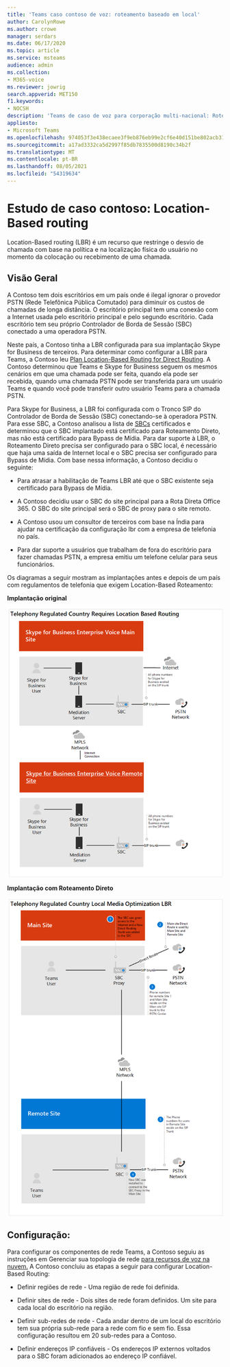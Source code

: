 ```yaml
---
title: 'Teams caso contoso de voz: roteamento baseado em local'
author: CarolynRowe
ms.author: crowe
manager: serdars
ms.date: 06/17/2020
ms.topic: article
ms.service: msteams
audience: admin
ms.collection:
- M365-voice
ms.reviewer: jowrig
search.appverid: MET150
f1.keywords:
- NOCSH
description: 'Teams de caso de voz para corporação multi-nacional: Roteamento baseado em local'
appliesto:
- Microsoft Teams
ms.openlocfilehash: 974053f3e438ecaee3f9eb876eb99e2cf6e40d151be802acb31183620eabc583
ms.sourcegitcommit: a17ad3332ca5d2997f85db7835500d8190c34b2f
ms.translationtype: MT
ms.contentlocale: pt-BR
ms.lasthandoff: 08/05/2021
ms.locfileid: "54319634"
---
```

# <a name="contoso-case-study-location-based-routing"></a>Estudo de caso contoso: Location-Based routing

Location-Based routing (LBR) é um recurso que restringe o desvio de chamada com base na política e na localização física do usuário no momento da colocação ou recebimento de uma chamada.  

## <a name="overview"></a>Visão Geral

A Contoso tem dois escritórios em um país onde é ilegal ignorar o provedor PSTN (Rede Telefônica Pública Comutado) para diminuir os custos de chamadas de longa distância. O escritório principal tem uma conexão com a Internet usada pelo escritório principal e pelo segundo escritório. Cada escritório tem seu próprio Controlador de Borda de Sessão (SBC) conectado a uma operadora PSTN.  
 
Neste país, a Contoso tinha a LBR configurada para sua implantação Skype for Business de terceiros. Para determinar como configurar a LBR para Teams, a Contoso leu [Plan Location-Based Routing for Direct Routing](location-based-routing-plan.md). A Contoso determinou que Teams e Skype for Business seguem os mesmos cenários em que uma chamada pode ser feita, quando ela pode ser recebida, quando uma chamada PSTN pode ser transferida para um usuário Teams e quando você pode transferir outro usuário Teams para a chamada PSTN.  

Para Skype for Business, a LBR foi configurada com o Tronco SIP do Controlador de Borda de Sessão (SBC) conectando-se à operadora PSTN. Para esse SBC, a Contoso analisou a lista de [SBCs](direct-routing-border-controllers.md) certificados e determinou que o SBC implantado está certificado para Roteamento Direto, mas não está certificado para Bypass de Mídia. Para dar suporte à LBR, o Roteamento Direto precisa ser configurado para o SBC local, é necessário que haja uma saída de Internet local e o SBC precisa ser configurado para Bypass de Mídia. Com base nessa informação, a Contoso decidiu o seguinte:

- Para atrasar a habilitação de Teams LBR até que o SBC existente seja certificado para Bypass de Mídia.   

- A Contoso decidiu usar o SBC do site principal para a Rota Direta Office 365.  O SBC do site principal será o SBC de proxy para o site remoto.  

- A Contoso usou um consultor de terceiros com base na Índia para ajudar na certificação da configuração lbr com a empresa de telefonia no país.  

- Para dar suporte a usuários que trabalham de fora do escritório para fazer chamadas PSTN, a empresa emitiu um telefone celular para seus funcionários. 

Os diagramas a seguir mostram as implantações antes e depois de um país com regulamentos de telefonia que exigem Location-Based Roteamento:

**Implantação original**

![Diagrama mostrando antes do estado.](media/voice-case-study-5.png)

**Implantação com Roteamento Direto**

![Diagrama 2 mostrando antes do estado.](media/voice-case-study-6.png)


## <a name="configuration"></a>Configuração: 

Para configurar os componentes de rede Teams, a Contoso seguiu as instruções em Gerenciar sua topologia de rede [para recursos de voz na nuvem.](manage-your-network-topology.md) A Contoso concluiu as etapas a seguir para configurar Location-Based Routing: 

- Definir regiões de rede - Uma região de rede foi definida. 

- Definir sites de rede - Dois sites de rede foram definidos. Um site para cada local do escritório na região.

- Definir sub-redes de rede - Cada andar dentro de um local do escritório tem sua própria sub-rede para a rede com fio e sem fio. Essa configuração resultou em 20 sub-redes para a Contoso. 

- Definir endereços IP confiáveis - Os endereços IP externos voltados para o SBC foram adicionados ao endereço IP confiável.  

